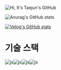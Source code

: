 ![Hi, It's Taejun's GitHub](https://capsule-render.vercel.app/api?type=waving&color=gradient&height=200&section=header&text=Hi,%20It's%20Taejun's%20GitHub&fontSize=30&fontColor=white&desc=Welcome%20to%20my%20GitHub!&descSize=20)

![Anurag's GitHub stats](https://github-readme-stats.vercel.app/api?username=taejun0&hide=contribs,prs&show_icons=true&theme=black)

[![Velog's GitHub stats](https://velog-readme-stats.vercel.app/api?name=taejun0)](https://velog.io/@taejun0/posts)

# 기술 스택
![js](https://img.shields.io/badge/HTML-239120?style=for-the-badge&logo=html5&logoColor=white)![js](https://img.shields.io/badge/CSS-239120?&style=for-the-badge&logo=css3&logoColor=white)![js](https://img.shields.io/badge/JavaScript-F7DF1E?style=for-the-badge&logo=JavaScript&logoColor=white)![js](https://img.shields.io/badge/React-20232A?style=for-the-badge&logo=react&logoColor=61DAFB)


<!--
**taejun0/taejun0** is a ✨ _special_ ✨ repository because its `README.md` (this file) appears on your GitHub profile.

Here are some ideas to get you started:

- 🔭 I’m currently working on ...
- 🌱 I’m currently learning ...
- 👯 I’m looking to collaborate on ...
- 🤔 I’m looking for help with ...
- 💬 Ask me about ...
- 📫 How to reach me: ...
- 😄 Pronouns: ...
- ⚡ Fun fact: ...
-->
